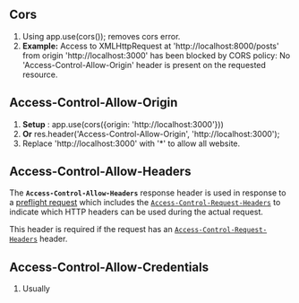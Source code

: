 ## Cors
1. Using app.use(cors()); removes cors error.
2. **Example:** Access to XMLHttpRequest at 'http://localhost:8000/posts' from origin 'http://localhost:3000' has been blocked by CORS policy: No 'Access-Control-Allow-Origin' header is present on the requested resource.

## Access-Control-Allow-Origin
1. **Setup** : app.use(cors({origin: 'http://localhost:3000'}))
2. **Or** res.header('Access-Control-Allow-Origin', 'http://localhost:3000');
3. Replace  'http://localhost:3000' with '*' to allow all website. 

## Access-Control-Allow-Headers
The  **`Access-Control-Allow-Headers`**  response header is used in response to a  [preflight request](https://developer.mozilla.org/en-US/docs/Glossary/Preflight_request)  which includes the  [`Access-Control-Request-Headers`](https://developer.mozilla.org/en-US/docs/Web/HTTP/Headers/Access-Control-Request-Headers)  to indicate which HTTP headers can be used during the actual request.

This header is required if the request has an  [`Access-Control-Request-Headers`](https://developer.mozilla.org/en-US/docs/Web/HTTP/Headers/Access-Control-Request-Headers)  header.

## Access-Control-Allow-Credentials
1. Usually
<!--stackedit_data:
eyJoaXN0b3J5IjpbLTIxMDg1NTE3NDYsLTE0OTAyNTE1NTUsMT
YwMTY3NDA2NSwtMTA5ODk3ODg2MSwxMzE1NjE3MzcwXX0=
-->